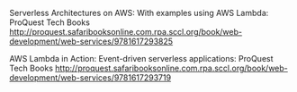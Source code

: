 
Serverless Architectures on AWS: With examples using AWS Lambda: ProQuest Tech Books
 http://proquest.safaribooksonline.com.rpa.sccl.org/book/web-development/web-services/9781617293825

AWS Lambda in Action: Event-driven serverless applications: ProQuest Tech Books
 http://proquest.safaribooksonline.com.rpa.sccl.org/book/web-development/web-services/9781617293719
 
